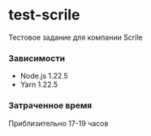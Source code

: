 # test-scrile

Тестовое задание для компании Scrile

### Зависимости

- Node.js 1.22.5
- Yarn 1.22.5

### Затраченное время

Приблизительно 17-19 часов